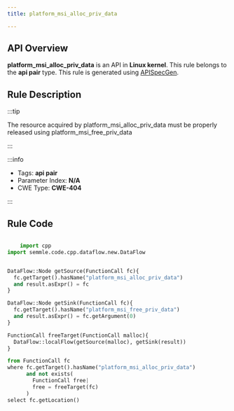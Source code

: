 ```yaml
---
title: platform_msi_alloc_priv_data

---
```



## API Overview
**platform_msi_alloc_priv_data** is an API in **Linux kernel**. This rule belongs to the **api pair** type. This rule is generated using [APISpecGen](../../tools/APISpecGen).
## Rule Description

:::tip

The resource acquired by platform_msi_alloc_priv_data must be properly released using platform_msi_free_priv_data

:::

:::info

- Tags: **api pair**
- Parameter Index: **N/A**
- CWE Type: **CWE-404**

:::

## Rule Code
```python

    import cpp
import semmle.code.cpp.dataflow.new.DataFlow


DataFlow::Node getSource(FunctionCall fc){
  fc.getTarget().hasName("platform_msi_alloc_priv_data")
  and result.asExpr() = fc
}

DataFlow::Node getSink(FunctionCall fc){
  fc.getTarget().hasName("platform_msi_free_priv_data")
  and result.asExpr() = fc.getArgument(0)
}

FunctionCall freeTarget(FunctionCall malloc){
  DataFlow::localFlow(getSource(malloc), getSink(result))
}

from FunctionCall fc
where fc.getTarget().hasName("platform_msi_alloc_priv_data")
      and not exists(
        FunctionCall free| 
        free = freeTarget(fc)
      )
select fc.getLocation()

    
```